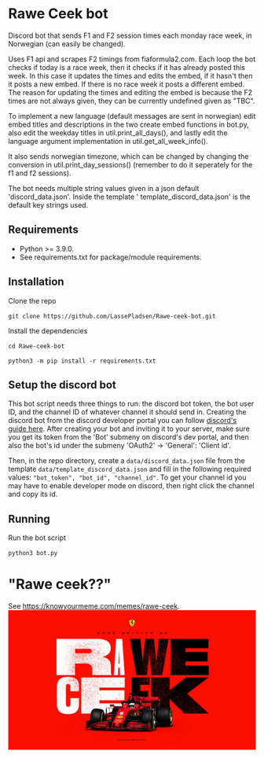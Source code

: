 # Rawe Ceek bot

Discord bot that sends F1 and F2 session times each monday race week, in Norwegian (can easily be changed).

Uses F1 api and scrapes F2 timings from fiaformula2.com.
Each loop the bot checks if today is a race week, then it checks if it has already posted this week. In this case it
updates the times and edits the embed, if it hasn't then it posts a new embed. If there is no race week it posts a
different embed. The reason for updating the times and editing the embed is because the F2 times are not always given,
they can be currently undefined given as "TBC".

To implement a new language (default messages are sent in norwegian) edit embed titles and descriptions in the two create
embed functions in bot.py, also edit the weekday titles in util.print_all_days(), and lastly edit the language
argument implementation in util.get_all_week_info().

It also sends norwegian timezone, which can be changed by changing the conversion in util.print_day_sessions() (remember
to do it seperately for the f1 and f2 sessions).

The bot needs multiple string values given in a json default 'discord_data.json'. Inside the template '
template_discord_data.json' is the default key strings used.

## Requirements
- Python >= 3.9.0.
- See requirements.txt for package/module requirements.

## Installation
Clone the repo 
```shell
git clone https://github.com/LassePladsen/Rawe-ceek-bot.git
```
Install the dependencies
```shell
cd Rawe-ceek-bot
```
```shell
python3 -m pip install -r requirements.txt
```

## Setup the discord bot
This bot script needs three things to run: the discord bot token, the bot user ID, and the channel ID of whatever channel it should send in. 
Creating the discord bot from the discord developer portal you can follow [discord's guide here](https://discordpy.readthedocs.io/en/stable/discord.html).
After creating your bot and inviting it to your server, make sure you get its token from the 'Bot' submeny on discord's dev portal, and then also the bot's id under the submeny 'OAuth2' -> 'General': 'Client id'.

Then, in the repo directory, create a `data/discord_data.json` file from the template `data/template_discord_data.json` and fill in the following required values: `"bot_token", "bot_id", "channel_id"`. To get your channel id you may have to enable developer mode on discord, then right click the channel and copy its id.

## Running
Run the bot script 
```shell
python3 bot.py
```

# "Rawe ceek??"
See https://knowyourmeme.com/memes/rawe-ceek.
![Rawe ceek origin](data/raweceek_origin_meme.jpg)
